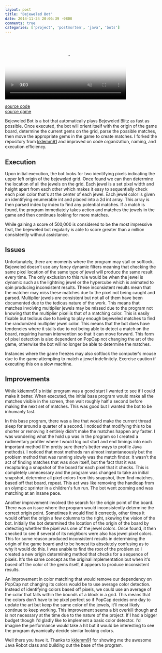 ```yaml
---
layout: post
title: "Bejeweled Bot"
date: 2014-11-24 20:06:39 -0800
comments: true
categories: ['project', 'postmortem', 'java', 'bots']
---
```

<video muted autoplay loop width="400px" poster="https://s3.amazonaws.com/jasonjlblog/bejeweledbot.jpg">
    <source src="https://s3.amazonaws.com/jasonjlblog/bejeweledbot.mp4" type="video/mp4">
    <source src="https://s3.amazonaws.com/jasonjlblog/bejeweledbot.webm" type="video/webm">
    <img src="https://s3.amazonaws.com/jasonjlblog/bejeweledbot.jpg">
</video>

<a href="https://github.com/lee-jason/BejeweledBot">source code</a>   
<a href="https://apps.facebook.com/bejeweledblitz/?fb_source=search&ref=br_tf">source game</a>   

Bejeweled Bot is a bot that automatically plays Bejeweled Blitz as fast as possible.  Once executed, the bot will orient itself with the origin of the game board, determine the current gems on the grid, parse the possible matches, then move the appropriate gems in the game to create matches.  I forked the repository from <a href="https://github.com/kklemm91/BejeweledBot">kklemm91</a> and improved on code organization, naming, and execution efficiency.

<!-- more -->

<h2>Execution</h2>
Upon initial execution, the bot looks for two identifying pixels indicating the upper left origin of the bejeweled grid.  Once found we can then determine the location of all the jewels on the grid. Each jewel is a set pixel width and height apart from each other which makes it easy to sequentially check each pixel color that's at the center of each jewel. Each jewel color is given an identifying enumerable int and placed into a 2d int array.  This array is then parsed index by index to find any potential matches.  If a match is found, the program immediately takes action and matches the jewels in the game and then continues looking for more matches. 

While gaining a score of 500,000 is considered to be the most impressive feat, the bejeweled bot regularly is able to score greater than a million consistently without assistance.

<h2>Issues</h2>
Unfortunately, there are moments where the program may stall or softlock. Bejeweled doesn't use any fancy dynamic filters meaning that checking the same pixel location of the same type of jewel will produce the same result every time.  The only exclusion to this rule would be when the jewel is dynamic such as the lightning jewel or the hypercube which is animated to spin producing inconsistent results. These inconsistent results mean that the matcher may miss these matches due to the pixel not being caught and parsed. Multiplier jewels <i>are</i> consistent but not all of them have been documented due to the tedious nature of the work.  This means that matches involving multiplier jewels may be missed due to the program not knowing that the multiplier pixel is that of a matching color.  This is easily fixable but tedious due to having to play enough bejeweled matches to find the randomized multiplier jewel color.  This means that the bot does have tendencies where it stalls due to not being able to detect a match on the board, requiring human intervention so that it can move forward. This form of pixel detection is also dependent on PopCap not changing the art of the game, otherwise the bot will no longer be able to determine the matches. 

Instances where the game freezes may also softlock the computer's mouse due to the game attempting to match a jewel indefinitely.  Exercise caution if executing this on a slow machine.

<h2>Improvements</h2>
While <a href="https://github.com/kklemm91/BejeweledBot">kklemm91's</a> initial program was a good start I wanted to see if I could make it better. When executed, the initial base program would make all the matches visible in the screen, then wait roughly half a second before making the next set of matches. This was good but I wanted the bot to be inhumanly fast. 

In this base program, there was a line that would make the current thread sleep for around a quarter of a second.  I noticed that modifying this to be shorter or removing it entirely didn't make the matches happen any faster.  I was wondering what the hold up was in the program so I created a rudimentary profiler where I would log out start and end timings into each important method (I'm pretty sure there's better ways to profile Java methods).  I noticed that most methods ran almost instantaneously but the problem method that was running slowly was the match finder.  It wasn't the act of finding matches that was slow itself, but the fact that it was recapturing a snapshot of the board for each pixel that it checks. This is completely unnecessary and the program was changed to take an initial snapshot, determine all pixel colors from this snapshot, then find matches, based off that board, repeat.  This act was like removing the handicap from an olympic sprinter in a children's fun run. The bot went zooming and was matching at an insane pace.

Another improvement involved the search for the origin point of the board.  There was an issue where the program would inconsistently determine the correct origin point.  Sometimes it would find it correctly, other times it would offset the origin a few columns to the right, skewing the vision of the bot.  Initially the bot determined the location of the origin of the board by detecting whether the pixel was one of the jewel colors.  Once found, it then checked to see if several of its neighbors were also has jewel pixel colors.  This for some reason produced inconsistent results in determining the origin of the game board and to be honest its absolutely confusing as to why it would do this. I was unable to find the root of the problem so I created a new origin determining method that checks for a sequence of pixels.  It's the same concept as the original implementation but when it's based off the color of the gems itself, it appears to produce inconsistent results.

An improvement in color matching that would remove our dependency on PopCap not changing its colors would be to use average color detection.  Instead of identifying colors based off pixels, we could use an average of the color that falls within the bounds of a block in a grid.  This means that the colors don't have to be pixel perfect so if PopCap decides one day to update the art but keep the same color of the jewels, it'll most likely continue to keep working.  This improvement seems a bit overkill though and is not necessary at the time due to the nature of the project.  If I had a bigger budget though I'd gladly like to implement a basic color detector.  I'd imagine the performance would take a hit but it would be interesting to see the program dynamically decide similar looking colors.

Well there you have it.  Thanks to <a href="https://github.com/kklemm91">kklemm91</a> for showing me the awesome Java Robot class and building out the base of the program.